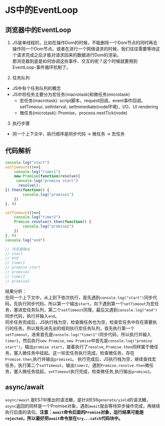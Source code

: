 # JS中的EventLoop

## 浏览器中的EventLoop
1. JS是单线程的，比如在操作Dom的时候，不能删除一个Dom节点的同时再去操作同一个Dom节点。或者在进行一个网络请求的时候，我们往往需要等待这个请求完成之后才能对请求回来的数据进行Dom的渲染。    
那浏览器到底是如何协调这些事件、交互的呢？这个时候就要用到EventLoop-事件循环机制了。

2. 任务队列
  - JS中有个任务队列的概念
  - JS中将任务主要分为宏任务(macrotask)和微任务(microtask)
    - 宏任务(macrotask): script脚本，request回调，event事件回调，setTimeour, setInterval, setImmediate(node环境)、I/O、UI rendering
    - 微任务(microtask): Promise，process.nextTick(node)

3. 执行步骤
  - 同一个上下文中，执行顺序是同步代码 -> 微任务 -> 宏任务
  
## 代码解析
```javascript
console.log("start")
setTimeout(()=>{
    console.log("timer1")
    new Promise(function(resolve){
     console.log("promise start")
      resolve();
}).then(function() {
        console.log("promise1")
    })
}, 0)

setTimeout(()=>{
    console.log("timer2")
    Promise.resolve().then(function() {
        console.log("promise2")
    })
}, 0)
console.log("end")

// 浏览器输出
// start
// end
// timer1
// promise start
// promise1
// timer2
// promise2
```
结果分析：   
在同一个上下文中，从上到下依次执行，首先遇到`console.log("start")`同步代码，先执行同步代码，所以第一个输出`start`，向下遇到第一个`setTimeout`为宏任务，塞进宏任务队列，第二个`setTimeout`同理，最后又遇到`console.log("end")`同步代码，执行并输入`end`。     
同步任务完成后，JS执行栈为空，检查微任务也为空，检查宏任务中存在需要执行的任务，所以按先进先出的规则执行宏任务队列，首先执行第一个`setTimeout`，进来首先是`console.log("timer1")`同步代码，所以执行并输入`timer1`，然后执行`new Promise`, `new Promise`中首先是`console.log("promise start")`，输出`promise start`，接着执行了`resolve`, `Promise.then`同样属于微任务，塞入微任务中挂起。这一轮宏任务执行完成，检查微任务，存在`Promise.then`,执行并输出`promise1`。
执行完成后，JS执行栈为空，继续查找宏任务，执行第二个`setTimeout`，输出`timer2`，遇到`Promise.resolve.then`微任务，塞入微任务挂起，`setTimeout`执行完成，检查微任务,执行输出`promise2`。

## async/await    

`async/await` 是ES7中推出的语法糖，是针对ES6`generate/yield`的语法糖，`async`返回的同样是一个Promise对象，遇到`await`就会等待异步操作完成，再继续执行后面的语句。**注意：`await`命令后面的`Promise`对象，运行结果可能是`rejected`，所以最好把`await`命令放在`try...catch`代码块中。**


